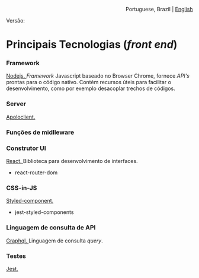 <p align="right">Portuguese, Brazil | <a href="https://github.com/felipe-andersen/felipe-andersen/blob/main/404.md">English</a></p>

Versão: 

# Principais Tecnologias (_front end_)

### Framework

<a href="" title="Site oficial do Nodejs"> Nodejs. </a> _Framework_ Javascript baseado no Browser Chrome, fornece _API's_ prontas para o código nativo. Contém recursos úteis para facilitar o desenvolvimento, como por exemplo desacoplar trechos de códigos.

### Server

<a href="" title="Site oficial do Apoloclient"> Apoloclient. </a>

### Funções de midlleware


### Construtor UI

<a href=""  title="Site oficial do React"> React. </a> Biblioteca para desenvolvimento de interfaces.

*  react-router-dom 

<!--
### Gerenciamento de estado

<a href=""  title="Site oficial Redux"> Redux. </a> Uma poderosa biblioteca minimalista para gerenciamento global do estado da aplicação.

* react-redux
* reselect
* immer
* rxjs

-->

### CSS-in-JS

<a href=""  title="Site oficial do Styled-component"> Styled-component. </a> 

*  jest-styled-components


### Linguagem de consulta de API

<a href=""  title="Site oficial do Graphql"> Graphql. </a> Linguagem de consulta _query_.


### Testes

<a href=""  title="Site oficial do Jest"> Jest. </a>
